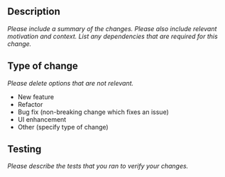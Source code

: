 ## Description
_Please include a summary of the changes. Please also include relevant motivation and context. List any dependencies that are required for this change._

## Type of change
_Please delete options that are not relevant._

- New feature
- Refactor
- Bug fix (non-breaking change which fixes an issue)
- UI enhancement
- Other (specify type of change)

## Testing
_Please describe the tests that you ran to verify your changes._

